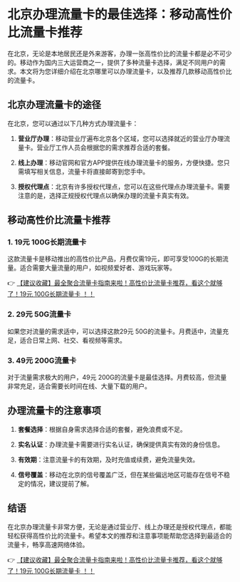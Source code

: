# 北京办理流量卡的最佳选择：移动高性价比流量卡推荐

在北京，无论是本地居民还是外来游客，办理一张高性价比的流量卡都是必不可少的。移动作为国内三大运营商之一，提供了多种流量卡选择，满足不同用户的需求。本文将为您详细介绍在北京哪里可以办理流量卡，以及推荐几款移动高性价比的流量卡。

## 北京办理流量卡的途径

在北京，您可以通过以下几种方式办理流量卡：

1. **营业厅办理**：移动营业厅遍布北京各个区域，您可以选择就近的营业厅办理流量卡。营业厅工作人员会根据您的需求推荐合适的套餐。

2. **线上办理**：移动官网和官方APP提供在线办理流量卡的服务，方便快捷。您只需填写相关信息，流量卡将直接邮寄到您手中。

3. **授权代理点**：北京有许多授权代理点，您可以在这些代理点办理流量卡。需要注意的是，选择正规授权代理点以确保办理的流量卡真实有效。

## 移动高性价比流量卡推荐

### 1. 19元 100G长期流量卡

这款流量卡是移动推出的高性价比产品，月费仅需19元，即可享受100G的长期流量。适合需要大量流量的用户，如视频爱好者、游戏玩家等。

👉 [【建议收藏】最全聚合流量卡指南来啦！高性价比流量卡推荐，看这个就够了！19元 100G长期流量卡 ！！](https://bit.ly/Liuliangka)

### 2. 29元 50G流量卡

如果您对流量的需求适中，可以选择这款29元 50G的流量卡。月费适中，流量充足，适合日常上网、社交、看视频等需求。

### 3. 49元 200G流量卡

对于流量需求极大的用户，49元 200G的流量卡是最佳选择。月费较高，但流量非常充足，适合需要长时间在线、大量下载的用户。

## 办理流量卡的注意事项

1. **套餐选择**：根据自身需求选择合适的套餐，避免浪费或不足。

2. **实名认证**：办理流量卡需要进行实名认证，确保提供真实有效的身份信息。

3. **有效期**：注意流量卡的有效期，及时充值或续费，避免流量失效。

4. **信号覆盖**：移动在北京的信号覆盖广泛，但在某些偏远地区可能存在信号不稳定的情况，建议提前了解。

## 结语

在北京办理流量卡非常方便，无论是通过营业厅、线上办理还是授权代理点，都能轻松获得高性价比的流量卡。希望本文的推荐和注意事项能帮助您选择到最适合的流量卡，畅享高速网络体验。

👉 [【建议收藏】最全聚合流量卡指南来啦！高性价比流量卡推荐，看这个就够了！19元 100G长期流量卡 ！！](https://bit.ly/Liuliangka)